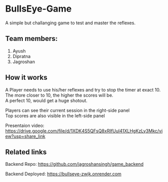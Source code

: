 # BullsEye-Game

A simple but challanging game to test and master the reflexes.

## Team members:
1. Ayush
2. Dipratna
3. Jagroshan


## How it works
<p>A Player needs to use his/her reflexes and try to stop the timer at exact 10.<br/>
The more closer to 10, the higher the scores will be.<br/>
A perfect 10, would get a huge shotout.</p>
<p>Players can see their current session in the right-side panel <br/>
Top scores are also visible in the left-side panel</p>

Presentaion video: https://drive.google.com/file/d/1XDK4S5QFsQ8xRIfUul41XLHgKzLy3Mkc/view?usp=share_link

## Related links
Backend Repo: https://github.com/jagroshansingh/game_backend

Backend Deployed: https://bullseye-zwjk.onrender.com


